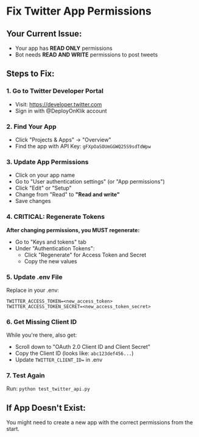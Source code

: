 # Fix Twitter App Permissions

## Your Current Issue:
- Your app has **READ ONLY** permissions
- Bot needs **READ AND WRITE** permissions to post tweets

## Steps to Fix:

### 1. Go to Twitter Developer Portal
- Visit: https://developer.twitter.com
- Sign in with @DeployOnKlik account

### 2. Find Your App
- Click "Projects & Apps" → "Overview"
- Find the app with API Key: `gFXpOaSOUmGGWQ25S9sdTdWpw`

### 3. Update App Permissions
- Click on your app name
- Go to "User authentication settings" (or "App permissions")
- Click "Edit" or "Setup"
- Change from "Read" to **"Read and write"**
- Save changes

### 4. CRITICAL: Regenerate Tokens
**After changing permissions, you MUST regenerate:**
- Go to "Keys and tokens" tab
- Under "Authentication Tokens":
  - Click "Regenerate" for Access Token and Secret
  - Copy the new values

### 5. Update .env File
Replace in your .env:
```
TWITTER_ACCESS_TOKEN=<new_access_token>
TWITTER_ACCESS_TOKEN_SECRET=<new_access_token_secret>
```

### 6. Get Missing Client ID
While you're there, also get:
- Scroll down to "OAuth 2.0 Client ID and Client Secret"
- Copy the Client ID (looks like: `abc123def456...`)
- Update `TWITTER_CLIENT_ID=` in .env

### 7. Test Again
Run: `python test_twitter_api.py`

## If App Doesn't Exist:
You might need to create a new app with the correct permissions from the start. 